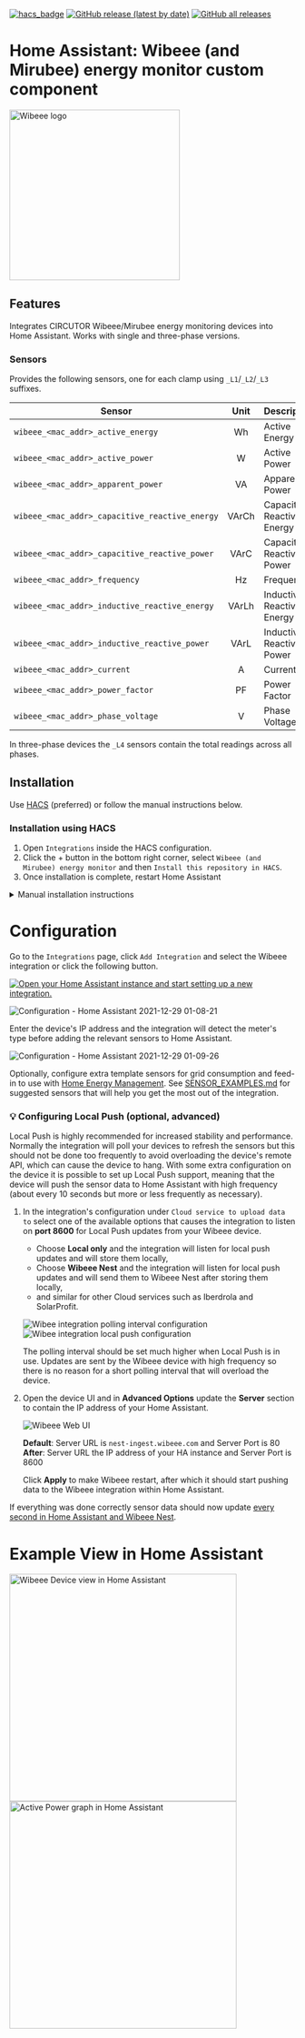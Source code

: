 [![hacs_badge](https://img.shields.io/badge/HACS-Default-yellow.svg?style=for-the-badge)](https://github.com/custom-components/hacs) [![GitHub release (latest by date)](https://img.shields.io/github/v/release/luuuis/hass_wibeee?label=Latest%20release&style=for-the-badge)](https://github.com/luuuis/hass_wibeee/releases) [![GitHub all releases](https://img.shields.io/github/downloads/luuuis/hass_wibeee/total?style=for-the-badge)](https://github.com/luuuis/hass_wibeee/releases)

# Home Assistant: Wibeee (and Mirubee) energy monitor custom component

<img src="https://github.com/luuuis/hass_wibeee/assets/161006/f0a2e9c5-0f1c-46ee-b87b-b150c0f6f84b" width="300" alt="Wibeee logo"/>

## Features

Integrates CIRCUTOR Wibeee/Mirubee energy monitoring devices into Home Assistant. Works with single and three-phase
versions.

### Sensors

Provides the following sensors, one for each clamp using `_L1`/`_L2`/`_L3` suffixes.

| Sensor                                         | Unit  | Description       |
| -----------------------------------------------|:------:|------------------|
| `wibeee_<mac_addr>_active_energy`              | Wh    | Active Energy |
| `wibeee_<mac_addr>_active_power`               | W     | Active Power |
| `wibeee_<mac_addr>_apparent_power`             | VA    | Apparent Power |
| `wibeee_<mac_addr>_capacitive_reactive_energy` | VArCh | Capacitive Reactive Energy |
| `wibeee_<mac_addr>_capacitive_reactive_power`  | VArC  | Capacitive Reactive Power |
| `wibeee_<mac_addr>_frequency`                  | Hz    | Frequency |
| `wibeee_<mac_addr>_inductive_reactive_energy`  | VArLh | Inductive Reactive Energy |
| `wibeee_<mac_addr>_inductive_reactive_power`   | VArL  | Inductive Reactive Power |
| `wibeee_<mac_addr>_current`                    | A     | Current |
| `wibeee_<mac_addr>_power_factor`               | PF    | Power Factor |
| `wibeee_<mac_addr>_phase_voltage`              | V     | Phase Voltage |

In three-phase devices the `_L4` sensors contain the total readings across all phases.

## Installation

Use [HACS](https://hacs.xyz) (preferred) or follow the manual instructions below.

### Installation using HACS

1. Open `Integrations` inside the HACS configuration.
2. Click the + button in the bottom right corner, select `Wibeee (and Mirubee) energy monitor` and then `Install this repository in HACS`.
3. Once installation is complete, restart Home Assistant

<details>
  <summary>Manual installation instructions</summary>

### **Manual installation**

1. Download `hass_wibeee.zip` from the latest release in https://github.com/luuuis/hass_wibeee/releases/latest
2. Unzip into `<hass_folder>/config/custom_components`
    ```shell
    $ unzip hass_wibeee.zip -d <hass_folder>/custom_components/wibeee
    ```
3. Restart Home Assistant

</details>

# Configuration

Go to the `Integrations` page, click `Add Integration` and select the Wibeee integration or click the following button.

[![Open your Home Assistant instance and start setting up a new integration.](https://my.home-assistant.io/badges/config_flow_start.svg)](https://my.home-assistant.io/redirect/config_flow_start/?domain=wibeee)

![Configuration - Home Assistant 2021-12-29 01-08-21](https://user-images.githubusercontent.com/161006/147618048-25206d88-6f41-43db-8e0b-2a6ad9be1770.jpg)

Enter the device's IP address and the integration will detect the meter's type before adding the relevant sensors to
Home Assistant.

![Configuration - Home Assistant 2021-12-29 01-09-26](https://user-images.githubusercontent.com/161006/147618112-cbf0890f-d36c-4509-9901-94b65cc69229.jpg)

Optionally, configure extra template sensors for grid consumption and feed-in to use
with [Home Energy Management](https://www.home-assistant.io/home-energy-management/).
See [SENSOR_EXAMPLES.md](./SENSOR_EXAMPLES.md)
for suggested sensors that will help you get the most out of the integration.

### 💡 Configuring Local Push (optional, advanced)

Local Push is highly recommended for increased stability and performance. Normally the integration will poll your devices to refresh the sensors but this should not be done too frequently to avoid overloading the device's remote API, which can cause the device to hang. With some extra configuration on the device it is possible to set up Local Push support, meaning that the device will push the sensor data to Home Assistant with high frequency (about every 10 seconds but more or less frequently as necessary).

1. In the integration's configuration under `Cloud service to upload data to` select one of the available options that causes the integration to listen on **port 8600** for Local Push updates from your Wibeee device.
   * Choose **Local only** and the integration will listen for local push updates and will store them locally,
   * Choose **Wibeee Nest** and the integration will listen for local push updates and will send them to Wibeee Nest after storing them locally,
   * and similar for other Cloud services such as Iberdrola and SolarProfit.

    ![Wibee integration polling interval configuration](https://github.com/luuuis/hass_wibeee/assets/161006/87309a25-2ee3-4658-8662-61ab0a068234) ![Wibee integration local push configuration](https://github.com/luuuis/hass_wibeee/assets/161006/dc047ecc-743b-43a9-a3a8-fea9660c7775)

   The polling interval should be set much higher when Local Push is in use. Updates are sent by the Wibeee device with high frequency so there is no reason for a short polling interval that will overload the device.
   
4. Open the device UI and in **Advanced Options** update the **Server** section to contain the IP address of your Home Assistant.
  
    ![Wibeee Web UI](https://community-assets.home-assistant.io/original/4X/3/4/d/34d66a091cd79ce4d12b5a9cf53f41e4c4b49612.jpeg)
  
    **Default**: Server URL is `nest-ingest.wibeee.com` and Server Port is 80  
    **After**: Server URL the IP address of your HA instance and Server Port is 8600

    Click **Apply** to make Wibeee restart, after which it should start pushing data to the Wibeee integration within Home Assistant.

If everything was done correctly sensor data should now update [every second in Home Assistant and Wibeee Nest](https://community.home-assistant.io/t/new-integration-energy-monitoring-device-circutor-wibeee/45276/257?u=luuuis).

# Example View in Home Assistant

<img src="https://user-images.githubusercontent.com/161006/147989082-2f45b4cf-84cf-4915-82ad-fcf09886e85b.jpg" alt="Wibeee Device view in Home Assistant" width="400"/>

<img src="https://user-images.githubusercontent.com/161006/148742540-01d0a802-9040-44ad-86c4-af8eff92838d.jpg" alt="Active Power graph in Home Assistant" width="400"/>
